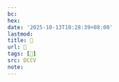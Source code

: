 ```yaml
---
bc:
hex:
date: '2025-10-13T10:28:39+08:00'
lastmod:
title: 􃤧
url: 􃤧
tags: [𣔻]
src: DCCV
note:
---
```

